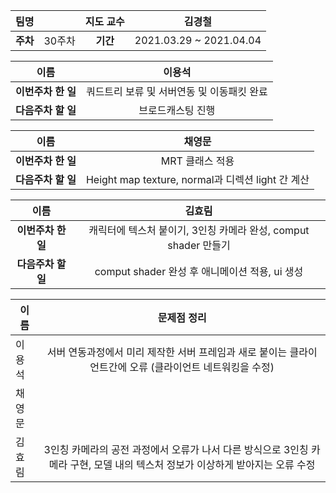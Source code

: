|   팀명   |        | 지도 교수 |         김경철          |
| :------: | :----: | :-------: | :---------------------: |
| **주차** | 30주차 | **기간**  | 2021.03.29 ~ 2021.04.04 |

|        이름        |                   이용석                   |
| :----------------: | :----------------------------------------: |
| **이번주차 한 일** | 쿼드트리 보류 및 서버연동 및 이동패킷 완료 |
| **다음주차 할 일** |             브로드캐스팅 진행              |

|        이름        |                      채영문                       |
| :----------------: | :-----------------------------------------------: |
| **이번주차 한 일** |                  MRT 클래스 적용                  |
| **다음주차 할 일** | Height map texture, normal과 디렉션 light 간 계산 |

|        이름        |                            김효림                            |
| :----------------: | :----------------------------------------------------------: |
| **이번주차 한 일** | 캐릭터에 텍스처 붙이기, 3인칭 카메라 완성, comput shader 만들기 |
| **다음주차 할 일** |        comput shader 완성 후 애니메이션 적용, ui 생성        |

| 이름   |                         문제점 정리                          |
| ------ | :----------------------------------------------------------: |
| 이용석 | 서버 연동과정에서 미리 제작한 서버 프레임과 새로 붙이는 클라이언트간에 오류 (클라이언트 네트워킹을 수정) |
| 채영문 |                                                              |
| 김효림 | 3인칭 카메라의 공전 과정에서 오류가 나서 다른 방식으로 3인칭 카메라 구현, 모델 내의 텍스처 정보가 이상하게 받아지는 오류 수정 |

